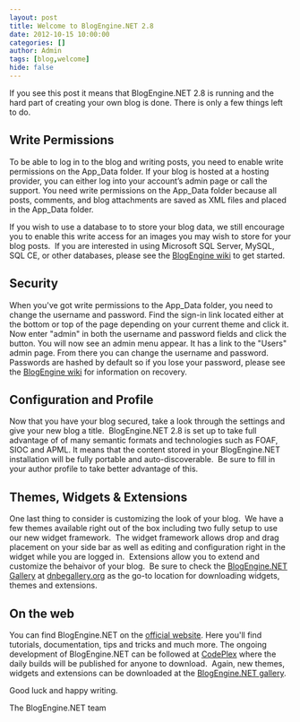 ```yaml
---
layout: post
title: Welcome to BlogEngine.NET 2.8
date: 2012-10-15 10:00:00
categories: []
author: Admin
tags: [blog,welcome]
hide: false
---
```

<p>If you see this post it means that BlogEngine.NET 2.8 is running and the hard part of creating your own blog is done. There is only a few things left to do.</p>
<h2>Write Permissions</h2>
<p>To be able to log in to the blog and writing posts, you need to enable write permissions on the App_Data folder. If your blog is hosted at a hosting provider, you can either log into your account&rsquo;s admin page or call the support. You need write permissions on the App_Data folder because all posts, comments, and blog attachments are saved as XML files and placed in the App_Data folder.&nbsp;</p>
<p>If you wish to use a database to to store your blog data, we still encourage you to enable this write access for an images you may wish to store for your blog posts.&nbsp; If you are interested in using Microsoft SQL Server, MySQL, SQL CE, or other databases, please see the <a href="http://blogengine.codeplex.com/documentation">BlogEngine wiki</a> to get started.</p>
<h2>Security</h2>
<p>When you've got write permissions to the App_Data folder, you need to change the username and password. Find the sign-in link located either at the bottom or top of the page depending on your current theme and click it. Now enter "admin" in both the username and password fields and click the button. You will now see an admin menu appear. It has a link to the "Users" admin page. From there you can change the username and password.&nbsp; Passwords are hashed by default so if you lose your password, please see the <a href="http://blogengine.codeplex.com/documentation">BlogEngine wiki</a> for information on recovery.</p>
<h2>Configuration and Profile</h2>
<p>Now that you have your blog secured, take a look through the settings and give your new blog a title.&nbsp; BlogEngine.NET 2.8 is set up to take full advantage of of many semantic formats and technologies such as FOAF, SIOC and APML. It means that the content stored in your BlogEngine.NET installation will be fully portable and auto-discoverable.&nbsp; Be sure to fill in your author profile to take better advantage of this.</p>
<h2>Themes, Widgets &amp; Extensions</h2>
<p>One last thing to consider is customizing the look of your blog.&nbsp; We have a few themes available right out of the box including two fully setup to use our new widget framework.&nbsp; The widget framework allows drop and drag placement on your side bar as well as editing and configuration right in the widget while you are logged in.&nbsp; Extensions allow you to extend and customize the behaivor of your blog.&nbsp; Be sure to check the <a href="http://dnbegallery.org/">BlogEngine.NET Gallery</a> at <a href="http://dnbegallery.org/">dnbegallery.org</a> as the go-to location for downloading widgets, themes and extensions.</p>
<h2>On the web</h2>
<p>You can find BlogEngine.NET on the <a href="http://www.dotnetblogengine.net">official website</a>. Here you'll find tutorials, documentation, tips and tricks and much more. The ongoing development of BlogEngine.NET can be followed at <a href="http://blogengine.codeplex.com/">CodePlex</a> where the daily builds will be published for anyone to download.&nbsp; Again, new themes, widgets and extensions can be downloaded at the <a href="http://dnbegallery.org/">BlogEngine.NET gallery</a>.</p>
<p>Good luck and happy writing.</p>
<p>The BlogEngine.NET team</p>
